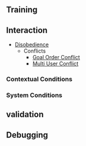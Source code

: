 ## Training 
## Interaction 
- [Disobedience](Disobedience.md)
  - Conflicts 
    - [Goal Order Conflict](Goal_Order_Conflict.md)
    - [Multi User Conflict](Multi_User_Conflict.md)

### Contextual Conditions

### System Conditions


## validation
## Debugging
